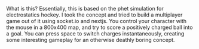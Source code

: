 What is this?
Essentially, this is based on the phet simulation for electrostatics hockey. I took the concept and tried to build a multiplayer game out of it using socket.io and nextjs. You control your character with the mouse in a 800x400 map, and try to score a positively charged ball into a goal. You can press space to switch charges instantaneously, creating some interesting gameplay for an otherwise deathly boring concept.
